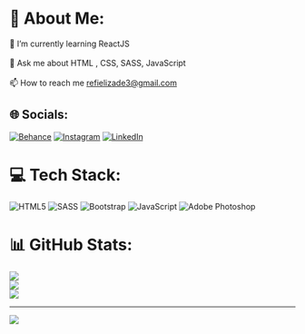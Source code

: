# 💫 About Me:
🌱 I’m currently learning ReactJS<br><br>💬 Ask me about HTML , CSS, SASS, JavaScript<br><br>📫 How to reach me refielizade3@gmail.com


## 🌐 Socials:
[![Behance](https://img.shields.io/badge/Behance-1769ff?logo=behance&logoColor=white)](https://behance.net/rafializade) [![Instagram](https://img.shields.io/badge/Instagram-%23E4405F.svg?logo=Instagram&logoColor=white)](https://instagram.com/rafializade0) [![LinkedIn](https://img.shields.io/badge/LinkedIn-%230077B5.svg?logo=linkedin&logoColor=white)](https://linkedin.com/in/rafializade) 

# 💻 Tech Stack:
![HTML5](https://img.shields.io/badge/html5-%23E34F26.svg?style=for-the-badge&logo=html5&logoColor=white) ![SASS](https://img.shields.io/badge/SASS-hotpink.svg?style=for-the-badge&logo=SASS&logoColor=white) ![Bootstrap](https://img.shields.io/badge/bootstrap-%238511FA.svg?style=for-the-badge&logo=bootstrap&logoColor=white) ![JavaScript](https://img.shields.io/badge/javascript-%23323330.svg?style=for-the-badge&logo=javascript&logoColor=%23F7DF1E) ![Adobe Photoshop](https://img.shields.io/badge/adobe%20photoshop-%2331A8FF.svg?style=for-the-badge&logo=adobe%20photoshop&logoColor=white)
# 📊 GitHub Stats:
![](https://github-readme-stats.vercel.app/api?username=rafializade&theme=dark&hide_border=false&include_all_commits=true&count_private=false)<br/>
![](https://github-readme-streak-stats.herokuapp.com/?user=rafializade&theme=dark&hide_border=false)<br/>
![](https://github-readme-stats.vercel.app/api/top-langs/?username=rafializade&theme=dark&hide_border=false&include_all_commits=true&count_private=false&layout=compact)

---
[![](https://visitcount.itsvg.in/api?id=rafializade&icon=0&color=0)](https://visitcount.itsvg.in)

<!-- Proudly created with GPRM ( https://gprm.itsvg.in ) -->
